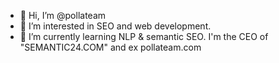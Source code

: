 - 👋 Hi, I’m @pollateam
- 👀 I’m interested in SEO and web development.
- 🌱 I’m currently learning NLP & semantic SEO.
I'm the CEO of "SEMANTIC24.COM" and ex pollateam.com

<!---
pollateam/pollateam is a ✨ special ✨ repository because its `README.md` (this file) appears on your GitHub profile.
You can click the Preview link to take a look at your changes.
--->
